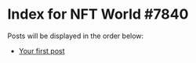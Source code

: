 # Index for NFT World #7840
Posts will be displayed in the order below:

- [Your first post](./001-first.md)


